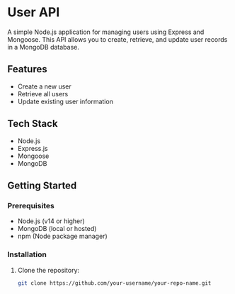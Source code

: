 # User API

A simple Node.js application for managing users using Express and Mongoose. This API allows you to create, retrieve, and update user records in a MongoDB database.

## Features

- Create a new user
- Retrieve all users
- Update existing user information

## Tech Stack

- Node.js
- Express.js
- Mongoose
- MongoDB

## Getting Started

### Prerequisites

- Node.js (v14 or higher)
- MongoDB (local or hosted)
- npm (Node package manager)

### Installation

1. Clone the repository:
   ```bash
   git clone https://github.com/your-username/your-repo-name.git
